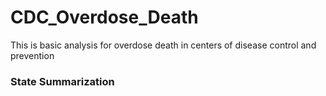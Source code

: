 # CDC_Overdose_Death
This is basic analysis for overdose death in centers of disease control and prevention 
### State Summarization
